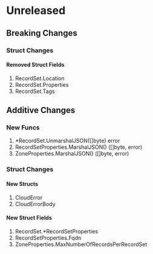 # Unreleased

## Breaking Changes

### Struct Changes

#### Removed Struct Fields

1. RecordSet.Location
1. RecordSet.Properties
1. RecordSet.Tags

## Additive Changes

### New Funcs

1. *RecordSet.UnmarshalJSON([]byte) error
1. RecordSetProperties.MarshalJSON() ([]byte, error)
1. ZoneProperties.MarshalJSON() ([]byte, error)

### Struct Changes

#### New Structs

1. CloudError
1. CloudErrorBody

#### New Struct Fields

1. RecordSet.*RecordSetProperties
1. RecordSetProperties.Fqdn
1. ZoneProperties.MaxNumberOfRecordsPerRecordSet
